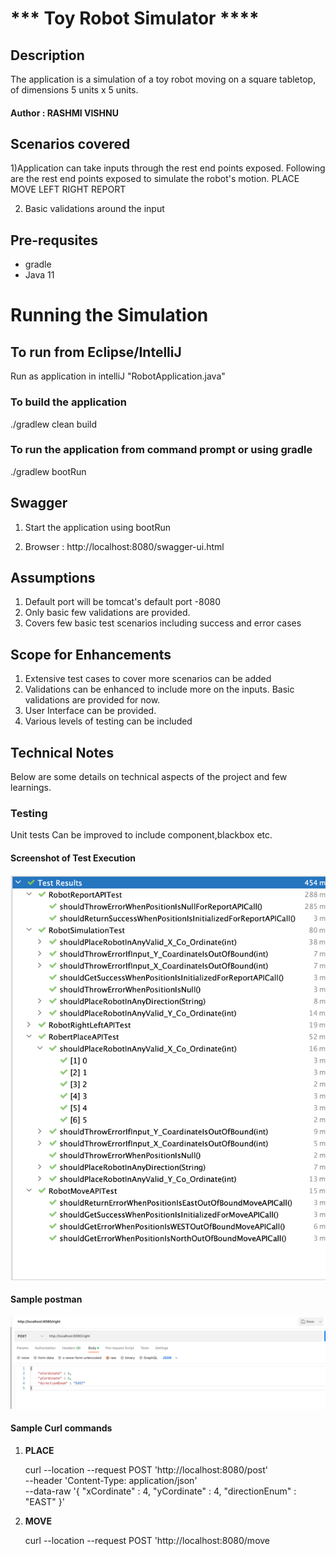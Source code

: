 #      *** Toy Robot Simulator ****

##  Description
The application is a simulation of a toy robot moving on a square tabletop, of dimensions 5 units x 5 units.

#### Author : RASHMI VISHNU

## Scenarios covered
1)Application can take inputs through the rest end points exposed.
Following are the rest end points exposed to simulate the robot's motion.
 PLACE  
 MOVE
 LEFT
 RIGHT
 REPORT

2) Basic validations around the input

## Pre-requsites
* gradle
* Java 11

# Running the Simulation

## To run from Eclipse/IntelliJ
Run as application in intelliJ "RobotApplication.java"

### To build the application

./gradlew clean build

### To run the application from command prompt or using gradle

./gradlew bootRun


## Swagger 
1. Start the application using bootRun

2. Browser : http://localhost:8080/swagger-ui.html


## Assumptions 
1. Default port will be tomcat's default port -8080
2. Only basic few validations are provided.
3. Covers few basic test scenarios including success and error cases
 
## Scope for Enhancements
1. Extensive test cases to cover more scenarios can be added
2. Validations can be enhanced to include more on the inputs. Basic validations are provided for now.
3. User Interface can be provided.
4. Various levels of testing can be included

## Technical Notes
Below are some details on technical aspects of the project and few learnings.

### Testing
Unit tests
Can be improved to include component,blackbox etc.

#### Screenshot of Test Execution

![Screenshot of Test Execution](testcases_view.png)

#### Sample postman

![Screenshot of Postman Execution](sample_postman.png)


#### Sample Curl commands
1. **PLACE**

    curl --location --request POST 'http://localhost:8080/post' \
   --header 'Content-Type: application/json' \
   --data-raw '{
   "xCordinate" : 4,
   "yCordinate" : 4,
   "directionEnum" : "EAST"
   }'




2. **MOVE**

     curl --location --request POST 'http://localhost:8080/move
